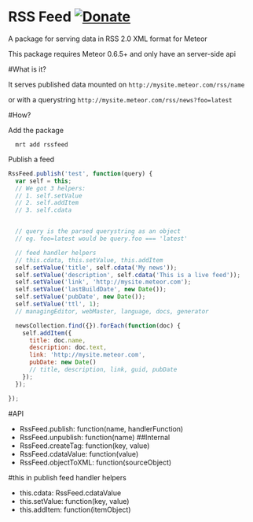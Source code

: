 RSS Feed [![Donate](https://www.paypalobjects.com/en_US/i/btn/btn_donate_SM.gif)](https://www.paypal.com/cgi-bin/webscr?cmd=_s-xclick&hosted_button_id=K376KX72RW9M8)
========
A package for serving data in RSS 2.0 XML format for Meteor

This package requires Meteor 0.6.5+ and only have an server-side api

#What is it?

It serves published data mounted on `http://mysite.meteor.com/rss/name`

or with a querystring `http://mysite.meteor.com/rss/news?foo=latest`

#How?

Add the package
```
  mrt add rssfeed
```

Publish a feed
```js
RssFeed.publish('test', function(query) {
  var self = this;
  // We got 3 helpers:
  // 1. self.setValue
  // 2. self.addItem
  // 3. self.cdata


  // query is the parsed querystring as an object
  // eg. foo=latest would be query.foo === 'latest'

  // feed handler helpers
  // this.cdata, this.setValue, this.addItem
  self.setValue('title', self.cdata('My news'));
  self.setValue('description', self.cdata('This is a live feed'));
  self.setValue('link', 'http://mysite.meteor.com');
  self.setValue('lastBuildDate', new Date());
  self.setValue('pubDate', new Date());
  self.setValue('ttl', 1);
  // managingEditor, webMaster, language, docs, generator

  newsCollection.find({}).forEach(function(doc) {
    self.addItem({
      title: doc.name,
      description: doc.text,
      link: 'http://mysite.meteor.com',
      pubDate: new Date()
      // title, description, link, guid, pubDate
    });
  });

});
```

#API
* RssFeed.publish: function(name, handlerFunction)
* RssFeed.unpublish: function(name)
##Internal
* RssFeed.createTag: function(key, value)
* RssFeed.cdataValue: function(value)
* RssFeed.objectToXML: function(sourceObject)

#this in publish feed handler helpers
* this.cdata: RssFeed.cdataValue
* this.setValue: function(key, value)
* this.addItem: function(itemObject)
